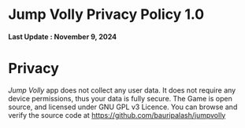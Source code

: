 # Jump Volly Privacy Policy 1.0
#### Last Update : November 9, 2024

# Privacy
*Jump Volly* app does not collect any user data. It does not require any device
permissions, thus your data is fully secure. The Game is open source, and
licensed under GNU GPL v3 Licence. You can browse and verify the source code at 
<https://github.com/bauripalash/jumpvolly>
